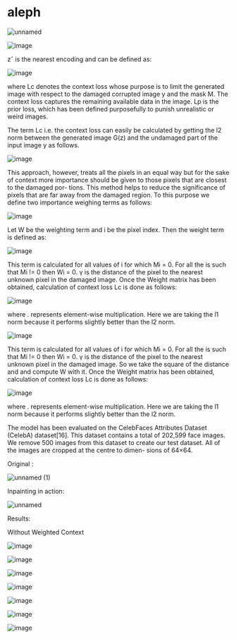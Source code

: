 # aleph

![unnamed](https://user-images.githubusercontent.com/58873465/194727681-d41be46e-1ce3-4afa-b7d2-5faf68930526.gif)

![image](https://user-images.githubusercontent.com/58873465/194726873-aa2fbc18-8625-4122-aee9-10370265d9a8.png)



zˆ is the nearest encoding and can be defined as:


![image](https://user-images.githubusercontent.com/58873465/194727117-197a227a-6283-4421-b37c-41ff7d679624.png)



where Lc denotes the context loss whose purpose is to limit the generated image with
respect to the damaged corrupted image y and the mask M. The context loss captures
the remaining available data in the image.
Lp is the prior loss, which has been defined purposefully to punish unrealistic or weird
images.


The term Lc i.e. the context loss can easily be calculated
by getting the l2 norm between the generated image G(z) and the undamaged part of
the input image y as follows.

![image](https://user-images.githubusercontent.com/58873465/194727222-b42227ed-d45e-4c06-9da0-052527c1035d.png)


This approach, however, treats all the pixels in an equal way but for the sake of context
more importance should be given to those pixels that are closest to the damaged por-
tions. This method helps to reduce the significance of pixels that are far away from the
damaged region. To this purpose we define two importance weighing terms as follows:

![image](https://user-images.githubusercontent.com/58873465/194727373-38141f06-9447-453f-8aba-b3b790361d9e.png)


Let W be the weighting term and i be the pixel index. Then the weight term is defined
as:

![image](https://user-images.githubusercontent.com/58873465/194727400-a87b2b80-8f9e-4596-a797-0b8c632959c5.png)


This term is calculated for all values of i for which Mi = 0. For all the is such that
Mi != 0 then Wi = 0. γ is the distance of the pixel to the nearest unknown pixel in the
damaged image. Once the Weight matrix has been obtained, calculation of context loss
Lc is done as follows:

![image](https://user-images.githubusercontent.com/58873465/194727446-67cb3b26-5f5f-48d3-a0ab-bcc99d146fd3.png)


where . represents element-wise multiplication. Here we are taking the l1 norm because it performs slightly better than the l2 norm.


![image](https://user-images.githubusercontent.com/58873465/194727494-1865878a-5fae-4e76-90af-15d48acb863b.png)



This term is calculated for all values of i for which Mi = 0. For all the is such that
Mi != 0 then Wi = 0. γ is the distance of the pixel to the nearest unknown pixel in the
damaged image. So we take the square of the distance and and compute W with it.
Once the Weight matrix has been obtained, calculation of context loss Lc is done as
follows:


![image](https://user-images.githubusercontent.com/58873465/194727528-6dc48108-4b7d-49ad-a085-76e2d374ff84.png)


where . represents element-wise multiplication. Here we are taking the l1 norm because it performs slightly better than the l2 norm.




The model has been evaluated on the CelebFaces Attributes Dataset (CelebA) dataset[16].
This dataset contains a total of 202,599 face images. We remove 500 images from this
dataset to create our test dataset. All of the images are cropped at the centre to dimen-
sions of 64×64.



Original :


![unnamed (1)](https://user-images.githubusercontent.com/58873465/194727703-01919212-873b-4bfd-96ad-c8d4e4a74cc2.jpg)



Inpainting in action:




![unnamed](https://user-images.githubusercontent.com/58873465/194727681-d41be46e-1ce3-4afa-b7d2-5faf68930526.gif)

 
Results:

Without Weighted Context


![image](https://user-images.githubusercontent.com/58873465/194728030-bf6b28e4-a2fc-42c0-b4ce-4c16c2b513dc.png)



![image](https://user-images.githubusercontent.com/58873465/194728125-249cf5e6-c92d-4d09-b53f-12ddfe08ddd7.png)



![image](https://user-images.githubusercontent.com/58873465/194728151-6fcc28e5-3e7c-4a7a-be93-58444c0181ba.png)



![image](https://user-images.githubusercontent.com/58873465/194728289-db5fab85-5fa9-4639-aa49-eb2534738949.png)



![image](https://user-images.githubusercontent.com/58873465/194728337-fa586a40-67f8-4e3a-baf4-a44e67498b13.png)



![image](https://user-images.githubusercontent.com/58873465/194728351-97ed23ad-01c4-496e-9385-17ef3907e548.png)



![image](https://user-images.githubusercontent.com/58873465/194728361-ac65d71a-c7c2-4ea6-a02d-e75e0279ba2f.png)
















